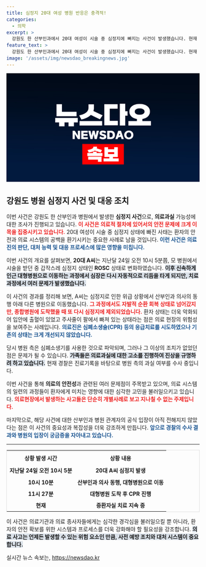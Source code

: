 ```yaml
---
title: 심정지 20대 여성 병원 반응은 충격적!
categories:
  - 의학
excerpt: >
  강원도 한 산부인과에서 20대 여성이 시술 중 심정지에 빠지는 사건이 발생했습니다. 현재 경찰이 의료과실 여부를 조사 중이며, 피해자의 가족은 병원을 고소했습니다. 과연, 의료진의 책임은 어디까지일까요? 클릭하여 사건의 전말을 확인하세요!
feature_text: >
  강원도 한 산부인과에서 20대 여성이 시술 중 심정지에 빠지는 사건이 발생했습니다. 현재 경찰이 의료과실 여부를 조사 중이며, 피해자의 가족은 병원을 고소했습니다. 과연, 의료진의 책임은 어디까지일까요? 클릭하여 사건의 전말을 확인하세요!
image: '/assets/img/newsdao_breakingnews.jpg'
---
```


<p><img src="/assets/img/newsdao_breakingnews.jpg" alt="pcversion 속보" /></p>

<h2 data-ke-size="size26">강원도 병원 심정지 사건 및 대응 조치</h2>

<p data-ke-size="size16"></p>

<p>이번 사건은 강원도 한 산부인과 병원에서 발생한 <strong>심정지 사건</strong>으로, <strong>의료과실</strong> 가능성에 대한 조사가 진행되고 있습니다. <b><span style="color: #ee2323;">이 사건은 의료적 절차에 있어서의 안전 문제에 크게 이목을 집중시키고 있습니다.</span></b> 20대 여성이 시술 중 심정지 상태에 빠진 사태는 환자의 안전과 의료 시스템의 공백을 환기시키는 중요한 사례로 남을 것입니다. <b><span style="color: #1a5490;">이런 사건은 의료진의 판단, 대처 능력 및 대응 프로세스에 많은 영향을 미칩니다.</span></b> </p>

<p data-ke-size="size16"></p>

<p>이번 사건의 개요를 살펴보면, <strong>20대 A씨</strong>는 지난달 24일 오전 10시 5분쯤, 모 병원에서 시술을 받던 중 갑작스레 심정지 상태인 <strong>ROSC</strong> 상태로 변화하였습니다. <b><span style="background-color: #21538527;">이후 신속하게 인근 대형병원으로 이동하는 과정에서 심장은 다시 자동적으로 리듬을 타게 되지만, 치료 과정에서 여러 문제가 발생했습니다.</span></b></p>

<p data-ke-size="size16"></p>

<p>이 사건의 경과를 정리해 보면, A씨는 심정지로 인한 위급 상황에서 산부인과 의사의 동행 아래 다른 병원으로 이동했습니다. <b><span style="color: #ee2323;">그 과정에서도 자발적 순환 회복 상태로 넘어갔지만, 종합병원에 도착했을 때 또 다시 심정지에 제외되었습니다.</span></b>  환자 상태는 더욱 악화되어 입안에 출혈이 있었고 주사줄이 팔에서 빠져 있는 상태라는 점은 의료 현장의 위험성을 보여주는 사례입니다. <b><span style="color: #1a5490;">의료진은 심폐소생술(CPR) 등의 응급치료를 시도하였으나 기존의 상태는 크게 개선되지 않았습니다.</span></b> </p>

<p data-ke-size="size16"></p>

<p>당시 병원 측은 심폐소생기를 사용한 것으로 파악되며, 그러나 그 이상의 조치가 없었던 점은 문제가 될 수 있습니다. <b><span style="background-color: #21538527;">가족들은 의료과실에 대한 고소를 진행하여 진상을 규명하려 하고 있습니다.</span></b> 현재 경찰은 진료기록을 바탕으로 병원 측의 과실 여부를 수사 중입니다. </p>

<p data-ke-size="size16"></p>

<p>이번 사건을 통해 <strong>의료의 안전성</strong>과 관련된 여러 문제점이 주목받고 있으며, 의료 시스템의 일련의 과정들이 환자에게 미치는 영향에 대한 심각한 고민을 불러일으키고 있습니다. <b><span style="color: #ee2323;">의료현장에서 발생하는 사고들은 단순히 개별사례로 보고 지나칠 수 없는 주제입니다.</span></b> </p>

<p data-ke-size="size16"></p>

<p>마지막으로, 해당 사건에 대한 산부인과 병원 관계자의 공식 입장이 아직 전해지지 않았다는 점은 이 사건의 중요성과 복잡성을 더욱 강조하게 만듭니다. <b><span style="color: #1a5490;">앞으로 경찰의 수사 결과와 병원의 입장이 궁금증을 자아내고 있습니다.</span></b> </p>

<hr>

<table style="width:100%; border:1px solid #ddd;">
  <tr>
    <th style="text-align: center; height: 30px;">상황 발생 시간</th>
    <th style="text-align: center; height: 30px;">상황 내용</th>
  </tr>
  <tr>
    <td style="text-align: center; height: 25px;"><b>지난달 24일 오전 10시 5분</b></td>
    <td style="text-align: center; height: 25px;"><b>20대 A씨 심정지 발생</b></td>
  </tr>
  <tr>
    <td style="text-align: center; height: 25px;"><b>10시 10분</b></td>
    <td style="text-align: center; height: 25px;"><b>산부인과 의사 동행, 대형병원으로 이동</b></td>
  </tr>
  <tr>
    <td style="text-align: center; height: 25px;"><b>11시 27분</b></td>
    <td style="text-align: center; height: 25px;"><b>대형병원 도착 후 CPR 진행</b></td>
  </tr>
  <tr>
    <td style="text-align: center; height: 25px;"><b>현재</b></td>
    <td style="text-align: center; height: 25px;"><b>중환자실 치료 지속 중</b></td>
  </tr>
</table> 

<p data-ke-size="size16"></p> 

<p>이 사건은 의료기관과 의료 종사자들에게는 심각한 경각심을 불러일으킬 뿐 아니라, 환자의 안전 확보를 위한 시스템과 프로세스를 더욱 강화해야 할 필요성을 강조합니다. <b><span style="background-color: #21538527;">의료 사고는 언제든 발생할 수 있는 위험 요소인 만큼, 사전 예방 조치와 대처 시스템이 중요합니다.</span></b> </p>
실시간 뉴스 속보는, <a href="https://newsdao.kr" rel="dofollow">https://newsdao.kr</a>


